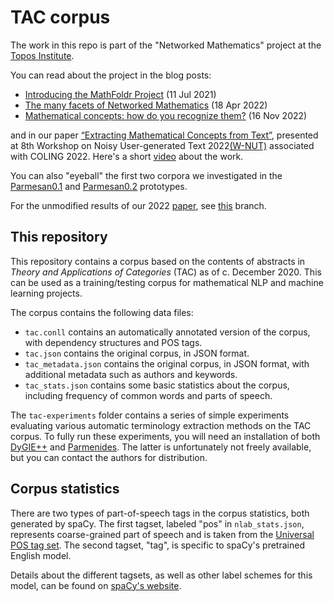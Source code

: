 # TAC corpus

The work in this repo is part of the "Networked Mathematics" project at the [Topos Institute](https://topos.site/).

You can read about the project in the blog posts:

* [Introducing the MathFoldr Project](https://topos.site/blog/2021/07/introducing-the-mathfoldr-project/) (11 Jul 2021)
* [The many facets of Networked Mathematics](https://topos.site/blog/2022/04/the-many-facets-of-networked-mathematics/) (18 Apr 2022)
* [Mathematical concepts: how do you recognize them?](https://topos.site/blog/2022/11/mathematical-concepts-how-do-you-recognize-them/) (16 Nov 2022)

and in our paper [“Extracting Mathematical Concepts from Text”](https://aclanthology.org/2022.wnut-1.2/), presented at 
8th Workshop on Noisy User-generated Text 2022[(W-NUT)](http://noisy-text.github.io/2022/) associated with COLING 2022.
Here's a short [video](https://www.youtube.com/watch?v=-ZhZjMn1Zpk) about the work.

You can also "eyeball" the first two corpora we investigated in the [Parmesan0.1](http://192.241.141.161/tac) 
and [Parmesan0.2](http://192.241.141.161/nlab) prototypes.


For the unmodified results of our 2022
[paper](https://aclanthology.org/2022.wnut-1.2/), see
[this](https://github.com/ToposInstitute/tac-corpus/tree/wnut) branch.

## This repository

This repository contains a corpus based on the contents of abstracts in _Theory
and Applications of Categories_ (TAC) as of c. December 2020. This can be used
as a training/testing corpus for mathematical NLP and machine learning
projects.

The corpus contains the following data files:

- `tac.conll` contains an automatically annotated version of the corpus, with
  dependency structures and POS tags.
- `tac.json` contains the original corpus, in JSON format.
- `tac_metadata.json` contains the original corpus, in JSON format, with
  additional metadata such as authors and keywords.
- `tac_stats.json` contains some basic statistics about the corpus, including
  frequency of common words and parts of speech.

The `tac-experiments` folder contains a series of simple experiments evaluating
various automatic terminology extraction methods on the TAC corpus. To fully
run these experiments, you will need an installation of both
[DyGIE++](https://github.com/dwadden/dygiepp) and
[Parmenides](https://tsapps.nist.gov/publication/get_pdf.cfm?pub_id=919688).
The latter is unfortunately not freely available, but you can contact the
authors for distribution.

## Corpus statistics

There are two types of part-of-speech tags in the corpus statistics, both
generated by spaCy. The first tagset, labeled "pos" in `nlab_stats.json`,
represents coarse-grained part of speech and is taken from the 
[Universal POS tag set](https://universaldependencies.org/docs/u/pos/). The
second tagset, "tag", is specific to spaCy's pretrained English model. 

Details about the different tagsets, as well as other label schemes for this
model, can be found on [spaCy's website](https://spacy.io/models/en).
